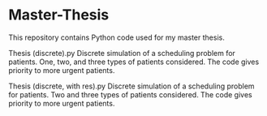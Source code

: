 # Master-Thesis

This repository contains Python code used for my master thesis.

Thesis (discrete).py
Discrete simulation of a scheduling problem for patients. One, two, and three types of patients considered. The code gives priority to more urgent patients.

Thesis (discrete, with res).py
Discrete simulation of a scheduling problem for patients. Two and three types of patients considered. The code gives priority to more urgent patients.

